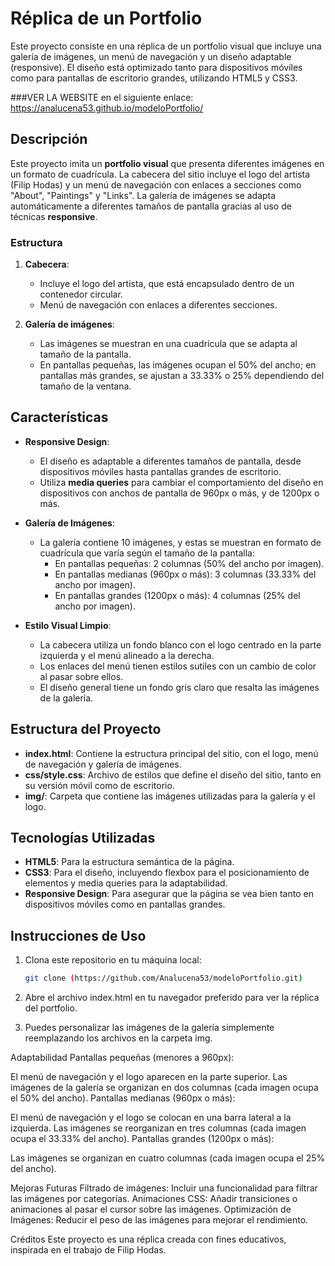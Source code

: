 # Réplica de un Portfolio 

Este proyecto consiste en una réplica de un portfolio visual que incluye una galería de imágenes, un menú de navegación y un diseño adaptable (responsive). El diseño está optimizado tanto para dispositivos móviles como para pantallas de escritorio grandes, utilizando HTML5 y CSS3.

###VER LA WEBSITE en el siguiente enlace:
https://analucena53.github.io/modeloPortfolio/

## Descripción

Este proyecto imita un **portfolio visual** que presenta diferentes imágenes en un formato de cuadrícula. La cabecera del sitio incluye el logo del artista (Filip Hodas) y un menú de navegación con enlaces a secciones como "About", "Paintings" y "Links". La galería de imágenes se adapta automáticamente a diferentes tamaños de pantalla gracias al uso de técnicas **responsive**.

### Estructura

1. **Cabecera**:
   - Incluye el logo del artista, que está encapsulado dentro de un contenedor circular.
   - Menú de navegación con enlaces a diferentes secciones.
  
2. **Galería de imágenes**:
   - Las imágenes se muestran en una cuadrícula que se adapta al tamaño de la pantalla.
   - En pantallas pequeñas, las imágenes ocupan el 50% del ancho; en pantallas más grandes, se ajustan a 33.33% o 25% dependiendo del tamaño de la ventana.

## Características

- **Responsive Design**:
   - El diseño es adaptable a diferentes tamaños de pantalla, desde dispositivos móviles hasta pantallas grandes de escritorio.
   - Utiliza **media queries** para cambiar el comportamiento del diseño en dispositivos con anchos de pantalla de 960px o más, y de 1200px o más.

- **Galería de Imágenes**:
   - La galería contiene 10 imágenes, y estas se muestran en formato de cuadrícula que varía según el tamaño de la pantalla:
     - En pantallas pequeñas: 2 columnas (50% del ancho por imagen).
     - En pantallas medianas (960px o más): 3 columnas (33.33% del ancho por imagen).
     - En pantallas grandes (1200px o más): 4 columnas (25% del ancho por imagen).

- **Estilo Visual Limpio**:
   - La cabecera utiliza un fondo blanco con el logo centrado en la parte izquierda y el menú alineado a la derecha.
   - Los enlaces del menú tienen estilos sutiles con un cambio de color al pasar sobre ellos.
   - El diseño general tiene un fondo gris claro que resalta las imágenes de la galería.

## Estructura del Proyecto

- **index.html**: Contiene la estructura principal del sitio, con el logo, menú de navegación y galería de imágenes.
- **css/style.css**: Archivo de estilos que define el diseño del sitio, tanto en su versión móvil como de escritorio.
- **img/**: Carpeta que contiene las imágenes utilizadas para la galería y el logo.

## Tecnologías Utilizadas

- **HTML5**: Para la estructura semántica de la página.
- **CSS3**: Para el diseño, incluyendo flexbox para el posicionamiento de elementos y media queries para la adaptabilidad.
- **Responsive Design**: Para asegurar que la página se vea bien tanto en dispositivos móviles como en pantallas grandes.

## Instrucciones de Uso

1. Clona este repositorio en tu máquina local:

   ```bash
   git clone (https://github.com/Analucena53/modeloPortfolio.git)

2. Abre el archivo index.html en tu navegador preferido para ver la réplica del portfolio.

3. Puedes personalizar las imágenes de la galería simplemente reemplazando los archivos en la carpeta img.

Adaptabilidad
Pantallas pequeñas (menores a 960px):

El menú de navegación y el logo aparecen en la parte superior.
Las imágenes de la galería se organizan en dos columnas (cada imagen ocupa el 50% del ancho).
Pantallas medianas (960px o más):

El menú de navegación y el logo se colocan en una barra lateral a la izquierda.
Las imágenes se reorganizan en tres columnas (cada imagen ocupa el 33.33% del ancho).
Pantallas grandes (1200px o más):

Las imágenes se organizan en cuatro columnas (cada imagen ocupa el 25% del ancho).

Mejoras Futuras
Filtrado de imágenes: Incluir una funcionalidad para filtrar las imágenes por categorías.
Animaciones CSS: Añadir transiciones o animaciones al pasar el cursor sobre las imágenes.
Optimización de Imágenes: Reducir el peso de las imágenes para mejorar el rendimiento.

Créditos
Este proyecto es una réplica creada con fines educativos, inspirada en el trabajo de Filip Hodas.




